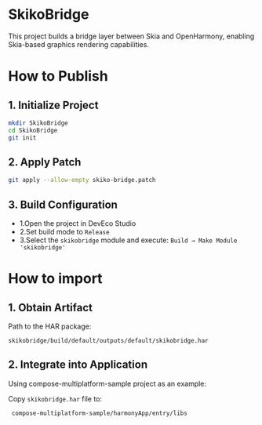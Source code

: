 # SkikoBridge

This project builds a bridge layer between Skia and OpenHarmony, enabling Skia-based graphics rendering capabilities.

# How to Publish

## 1. Initialize Project
```bash
mkdir SkikoBridge
cd SkikoBridge
git init
```

## 2. Apply Patch
```bash
git apply --allow-empty skiko-bridge.patch
```

## 3. Build Configuration

+ 1.Open the project in DevEco Studio
+ 2.Set build mode to `Release`
+ 3.Select the `skikobridge` module and execute:  `Build → Make Module 'skikobridge'`

# How to import

## 1. Obtain Artifact
Path to the HAR package:
```
skikobridge/build/default/outputs/default/skikobridge.har
```

## 2. Integrate into Application
Using compose-multiplatform-sample project as an example:

Copy `skikobridge.har` file to:
```
 compose-multiplatform-sample/harmonyApp/entry/libs
```